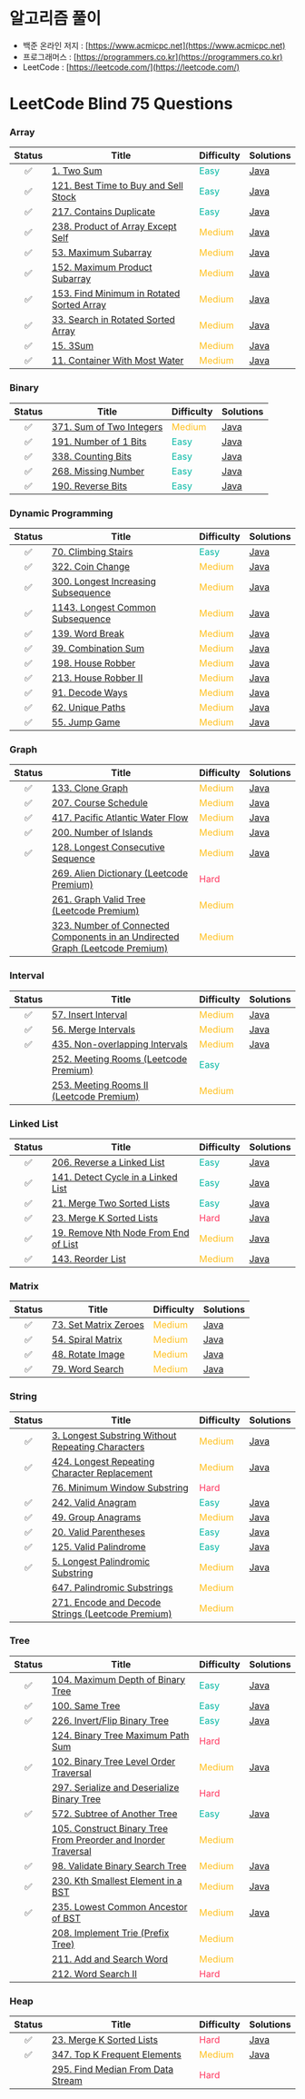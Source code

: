 # 알고리즘 풀이
* 백준 온라인 저지 : [https://www.acmicpc.net](https://www.acmicpc.net)
* 프로그래머스 : [https://programmers.co.kr](https://programmers.co.kr)
* LeetCode : [https://leetcode.com/](https://leetcode.com/)
# LeetCode Blind 75 Questions
### Array
|Status|Title|Difficulty|Solutions|
|:---:|---|---|---|
|:white_check_mark:|[1. Two Sum](https://leetcode.com/problems/two-sum/)|<span style="color:#00B8A3">Easy</span>|[Java](https://github.com/HyojunK/Algorithm-study/blob/master/LeetCode/1.%20two%20sum.java)|
|:white_check_mark:|[121. Best Time to Buy and Sell Stock](https://leetcode.com/problems/best-time-to-buy-and-sell-stock/)|<span style="color:#00B8A3">Easy</span>|[Java](https://github.com/HyojunK/Algorithm-study/blob/master/LeetCode/121.%20Best%20Time%20to%20Buy%20and%20Sell%20Stock.java)|
|:white_check_mark:|[217. Contains Duplicate](https://leetcode.com/problems/contains-duplicate/)|<span style="color:#00B8A3">Easy</span>|[Java](https://github.com/HyojunK/Algorithm-study/blob/master/LeetCode/121.%20Best%20Time%20to%20Buy%20and%20Sell%20Stock.java)|
|:white_check_mark:|[238. Product of Array Except Self](https://leetcode.com/problems/product-of-array-except-self/)|<span style="color:#FFC01E">Medium</span>|[Java](https://github.com/HyojunK/Algorithm-study/blob/master/LeetCode/238.%20Product%20of%20Array%20Except%20Self.java)|
|:white_check_mark:|[53. Maximum Subarray](https://leetcode.com/problems/maximum-subarray/)|<span style="color:#FFC01E">Medium</span>|[Java](https://github.com/HyojunK/Algorithm-study/blob/master/LeetCode/53.%20Maximum%20Subarray.java)|
|:white_check_mark:|[152. Maximum Product Subarray](https://leetcode.com/problems/maximum-product-subarray/)|<span style="color:#FFC01E">Medium</span>|[Java](https://github.com/HyojunK/Algorithm-study/blob/master/LeetCode/152.%20Maximum%20Product%20Subarray.java)|
|:white_check_mark:|[153. Find Minimum in Rotated Sorted Array](https://leetcode.com/problems/find-minimum-in-rotated-sorted-array/)|<span style="color:#FFC01E">Medium</span>|[Java](https://github.com/HyojunK/Algorithm-study/blob/master/LeetCode/2.Medium/153.%20Find%20Minimum%20in%20Rotated%20Sorted%20Array.java)|
|:white_check_mark:|[33. Search in Rotated Sorted Array](https://leetcode.com/problems/search-in-rotated-sorted-array/)|<span style="color:#FFC01E">Medium</span>|[Java](https://github.com/HyojunK/Algorithm-study/blob/master/LeetCode/2.Medium/33.%20Search%20in%20Rotated%20Sorted%20Array.java)|
|:white_check_mark:|[15. 3Sum](https://leetcode.com/problems/3sum/)|<span style="color:#FFC01E">Medium</span>|[Java](https://github.com/HyojunK/Algorithm-study/blob/master/LeetCode/2.Medium/15.%203Sum.java)|
|:white_check_mark:|[11. Container With Most Water](https://leetcode.com/problems/container-with-most-water/)|<span style="color:#FFC01E">Medium</span>|[Java](https://github.com/HyojunK/Algorithm-study/blob/master/LeetCode/2.Medium/11.%20Container%20With%20Most%20Water.java)|
### Binary
|Status|Title|Difficulty|Solutions|
|:---:|---|---|---|
|:white_check_mark:|[371. Sum of Two Integers](https://leetcode.com/problems/sum-of-two-integers/)|<span style="color:#FFC01E">Medium</span>|[Java](https://github.com/HyojunK/Algorithm-study/blob/master/LeetCode/2.Medium/371.%20Sum%20of%20Two%20Integers.java)|
|:white_check_mark:|[191. Number of 1 Bits](https://leetcode.com/problems/number-of-1-bits/)|<span style="color:#00B8A3">Easy</span>|[Java](https://github.com/HyojunK/Algorithm-study/blob/master/LeetCode/1.Easy/191.%20Number%20of%201%20Bits.java)|
|:white_check_mark:|[338. Counting Bits](https://leetcode.com/problems/counting-bits/)|<span style="color:#00B8A3">Easy</span>|[Java](https://github.com/HyojunK/Algorithm-study/blob/master/LeetCode/1.Easy/338.%20Counting%20Bits.java)|
|:white_check_mark:|[268. Missing Number](https://leetcode.com/problems/missing-number/)|<span style="color:#00B8A3">Easy</span>|[Java](https://github.com/HyojunK/Algorithm-study/blob/master/LeetCode/1.Easy/268.%20Missing%20Number.java)|
|:white_check_mark:|[190. Reverse Bits](https://leetcode.com/problems/reverse-bits/)|<span style="color:#00B8A3">Easy</span>|[Java](https://github.com/HyojunK/Algorithm-study/blob/master/LeetCode/1.Easy/190.%20Reverse%20Bits.java)|
### Dynamic Programming
|Status|Title|Difficulty|Solutions|
|:---:|---|---|---|
|:white_check_mark:|[70. Climbing Stairs](https://leetcode.com/problems/climbing-stairs/)|<span style="color:#00B8A3">Easy</span>|[Java](https://github.com/HyojunK/Algorithm-study/blob/master/LeetCode/70.%20Climbing%20Stairs.java)|
|:white_check_mark:|[322. Coin Change](https://leetcode.com/problems/coin-change/)|<span style="color:#FFC01E">Medium</span>|[Java](https://github.com/HyojunK/Algorithm-study/blob/master/LeetCode/2.Medium/322.%20Coin%20Change.java)|
|:white_check_mark:|[300. Longest Increasing Subsequence](https://leetcode.com/problems/longest-increasing-subsequence/)|<span style="color:#FFC01E">Medium</span>|[Java](https://github.com/HyojunK/Algorithm-study/blob/master/LeetCode/2.Medium/300.%20Longest%20Increasing%20Subsequence.java)|
|:white_check_mark:|[1143. Longest Common Subsequence](https://leetcode.com/problems/longest-common-subsequence/)|<span style="color:#FFC01E">Medium</span>|[Java](https://github.com/HyojunK/Algorithm-study/blob/master/LeetCode/2.Medium/1143.%20Longest%20Common%20Subsequence.java)|
|:white_check_mark:|[139. Word Break](https://leetcode.com/problems/word-break/)|<span style="color:#FFC01E">Medium</span>|[Java](https://github.com/HyojunK/Algorithm-study/blob/master/LeetCode/2.Medium/139.%20Word%20Break.java)|
|:white_check_mark:|[39. Combination Sum](https://leetcode.com/problems/combination-sum-iv/)|<span style="color:#FFC01E">Medium</span>|[Java](https://github.com/HyojunK/Algorithm-study/blob/master/LeetCode/2.Medium/377.%20Combination%20Sum%20IV.java)|
|:white_check_mark:|[198. House Robber](https://leetcode.com/problems/house-robber/)|<span style="color:#FFC01E">Medium</span>|[Java](https://github.com/HyojunK/Algorithm-study/blob/master/LeetCode/2.Medium/198.%20House%20Robber.java)|
|:white_check_mark:|[213. House Robber II](https://leetcode.com/problems/house-robber-ii/)|<span style="color:#FFC01E">Medium</span>|[Java](https://github.com/HyojunK/Algorithm-study/blob/master/LeetCode/2.Medium/213.%20House%20Robber%20II.java)
|:white_check_mark:|[91. Decode Ways](https://leetcode.com/problems/decode-ways/)|<span style="color:#FFC01E">Medium</span>|[Java](https://github.com/HyojunK/Algorithm-study/blob/master/LeetCode/2.Medium/91.%20Decode%20Ways.java)|
|:white_check_mark:|[62. Unique Paths](https://leetcode.com/problems/unique-paths/)|<span style="color:#FFC01E">Medium</span>|[Java](https://github.com/HyojunK/Algorithm-study/blob/master/LeetCode/2.Medium/62.%20Unique%20Paths.java)|
|:white_check_mark:|[55. Jump Game](https://leetcode.com/problems/jump-game/)|<span style="color:#FFC01E">Medium</span>|[Java](https://github.com/HyojunK/Algorithm-study/blob/master/LeetCode/2.Medium/55.%20Jump%20Game.java)|
### Graph
|Status|Title|Difficulty|Solutions|
|:---:|---|---|---|
|:white_check_mark:|[133. Clone Graph](https://leetcode.com/problems/clone-graph/)|<span style="color:#FFC01E">Medium</span>|[Java](https://github.com/HyojunK/Algorithm-study/blob/master/LeetCode/2.Medium/133.%20Clone%20Graph.java)|
|:white_check_mark:|[207. Course Schedule](https://leetcode.com/problems/course-schedule/)|<span style="color:#FFC01E">Medium</span>|[Java](https://github.com/HyojunK/Algorithm-study/blob/master/LeetCode/2.Medium/207.%20Course%20Schedule.java)|
|:white_check_mark:|[417. Pacific Atlantic Water Flow](https://leetcode.com/problems/pacific-atlantic-water-flow/)|<span style="color:#FFC01E">Medium</span>|[Java](https://github.com/HyojunK/Algorithm-study/blob/master/LeetCode/2.Medium/417.%20Pacific%20Atlantic%20Water%20Flow.java)|
|:white_check_mark:|[200. Number of Islands](https://leetcode.com/problems/number-of-islands/)|<span style="color:#FFC01E">Medium</span>|[Java](https://github.com/HyojunK/Algorithm-study/blob/master/LeetCode/2.Medium/200.%20Number%20of%20Islands.java)|
|:white_check_mark:|[128. Longest Consecutive Sequence](https://leetcode.com/problems/longest-consecutive-sequence/)|<span style="color:#FFC01E">Medium</span>|[Java](https://github.com/HyojunK/Algorithm-study/blob/master/LeetCode/2.Medium/128.%20Longest%20Consecutive%20Sequence.java)|
||[269. Alien Dictionary (Leetcode Premium)](https://leetcode.com/problems/alien-dictionary/)|<span style="color:#FF375F">Hard</span>||
||[261. Graph Valid Tree (Leetcode Premium)](https://leetcode.com/problems/graph-valid-tree/)|<span style="color:#FFC01E">Medium</span>||
||[323. Number of Connected Components in an Undirected Graph (Leetcode Premium)](https://leetcode.com/problems/number-of-connected-components-in-an-undirected-graph/)|<span style="color:#FFC01E">Medium</span>||
### Interval
|Status|Title|Difficulty|Solutions|
|:---:|---|---|---|
|:white_check_mark:|[57. Insert Interval](https://leetcode.com/problems/insert-interval/)|<span style="color:#FFC01E">Medium</span>|[Java](https://github.com/HyojunK/Algorithm-study/blob/master/LeetCode/2.Medium/57.%20Insert%20Interval.java)|
|:white_check_mark:|[56. Merge Intervals](https://leetcode.com/problems/merge-intervals/)|<span style="color:#FFC01E">Medium</span>|[Java](https://github.com/HyojunK/Algorithm-study/blob/master/LeetCode/2.Medium/56.%20Merge%20Intervals.java)|
|:white_check_mark:|[435. Non-overlapping Intervals](https://leetcode.com/problems/non-overlapping-intervals/)|<span style="color:#FFC01E">Medium</span>|[Java](https://github.com/HyojunK/Algorithm-study/blob/master/LeetCode/2.Medium/435.%20Non-overlapping%20Intervals.java)|
||[252. Meeting Rooms (Leetcode Premium)](https://leetcode.com/problems/meeting-rooms/)|<span style="color:#00B8A3">Easy</span>||
||[253. Meeting Rooms II (Leetcode Premium)](https://leetcode.com/problems/meeting-rooms-ii/)|<span style="color:#FFC01E">Medium</span>||
### Linked List
|Status|Title|Difficulty|Solutions|
|:---:|---|---|---|
|:white_check_mark:|[206. Reverse a Linked List](https://leetcode.com/problems/reverse-linked-list/)|<span style="color:#00B8A3">Easy</span>|[Java](https://github.com/HyojunK/Algorithm-study/blob/master/LeetCode/1.Easy/206.%20Reverse%20Linked%20List.java)|
|:white_check_mark:|[141. Detect Cycle in a Linked List](https://leetcode.com/problems/linked-list-cycle/)|<span style="color:#00B8A3">Easy</span>|[Java](https://github.com/HyojunK/Algorithm-study/blob/master/LeetCode/1.Easy/141.%20Linked%20List%20Cycle.java)|
|:white_check_mark:|[21. Merge Two Sorted Lists](https://leetcode.com/problems/merge-two-sorted-lists/)|<span style="color:#00B8A3">Easy</span>|[Java](https://github.com/HyojunK/Algorithm-study/blob/master/LeetCode/1.Easy/21.%20Merge%20Two%20Sorted%20Lists.java)|
|:white_check_mark:|[23. Merge K Sorted Lists](https://leetcode.com/problems/merge-k-sorted-lists/)|<span style="color:#FF375F">Hard</span>|[Java](https://github.com/HyojunK/Algorithm-study/blob/master/LeetCode/3.Hard/23.%20Merge%20k%20Sorted%20Lists.java)|
|:white_check_mark:|[19. Remove Nth Node From End of List](https://leetcode.com/problems/remove-nth-node-from-end-of-list/)|<span style="color:#FFC01E">Medium</span>|[Java](https://github.com/HyojunK/Algorithm-study/blob/master/LeetCode/2.Medium/19.%20Remove%20Nth%20Node%20From%20End%20of%20List.java)|
|:white_check_mark:|[143. Reorder List](https://leetcode.com/problems/reorder-list/)|<span style="color:#FFC01E">Medium</span>|[Java](https://github.com/HyojunK/Algorithm-study/blob/master/LeetCode/2.Medium/143.%20Reorder%20List.java)|
### Matrix
|Status|Title|Difficulty|Solutions|
|:---:|---|---|---|
|:white_check_mark:|[73. Set Matrix Zeroes](https://leetcode.com/problems/set-matrix-zeroes/)|<span style="color:#FFC01E">Medium</span>|[Java](https://github.com/HyojunK/Algorithm-study/blob/master/LeetCode/2.Medium/73.%20Set%20Matrix%20Zeroes.java)|
|:white_check_mark:|[54. Spiral Matrix](https://leetcode.com/problems/spiral-matrix/)|<span style="color:#FFC01E">Medium</span>|[Java](https://github.com/HyojunK/Algorithm-study/blob/master/LeetCode/2.Medium/54.%20Spiral%20Matrix.java)|
|:white_check_mark:|[48. Rotate Image](https://leetcode.com/problems/rotate-image/)|<span style="color:#FFC01E">Medium</span>|[Java](https://github.com/HyojunK/Algorithm-study/blob/master/LeetCode/2.Medium/48.%20Rotate%20Image.java)|
|:white_check_mark:|[79. Word Search](https://leetcode.com/problems/word-search/)|<span style="color:#FFC01E">Medium</span>|[Java](https://github.com/HyojunK/Algorithm-study/blob/master/LeetCode/2.Medium/79.%20Word%20Search.java)|
### String
|Status|Title|Difficulty|Solutions|
|:---:|---|---|---|
|:white_check_mark:|[3. Longest Substring Without Repeating Characters](https://leetcode.com/problems/longest-substring-without-repeating-characters/)|<span style="color:#FFC01E">Medium</span>|[Java](https://github.com/HyojunK/Algorithm-study/blob/master/LeetCode/2.Medium/3.%20Longest%20Substring%20Without%20Repeating%20Characters.java)|
|:white_check_mark:|[424. Longest Repeating Character Replacement](https://leetcode.com/problems/longest-repeating-character-replacement/)|<span style="color:#FFC01E">Medium</span>|[Java](https://github.com/HyojunK/Algorithm-study/blob/master/LeetCode/2.Medium/424.%20Longest%20Repeating%20Character%20Replacement.java)|
||[76. Minimum Window Substring](https://leetcode.com/problems/minimum-window-substring/)|<span style="color:#FF375F">Hard</span>||
|:white_check_mark:|[242. Valid Anagram](https://leetcode.com/problems/valid-anagram/)|<span style="color:#00B8A3">Easy</span>|[Java](https://github.com/HyojunK/Algorithm-study/blob/master/LeetCode/1.Easy/242.%20Valid%20Anagram.java)|
|:white_check_mark:|[49. Group Anagrams](https://leetcode.com/problems/group-anagrams/)|<span style="color:#FFC01E">Medium</span>|[Java](https://github.com/HyojunK/Algorithm-study/blob/master/LeetCode/2.Medium/49.%20Group%20Anagrams.java)|
|:white_check_mark:|[20. Valid Parentheses](https://leetcode.com/problems/valid-parentheses/)|<span style="color:#00B8A3">Easy</span>|[Java](https://github.com/HyojunK/Algorithm-study/blob/master/LeetCode/1.Easy/20.%20Valid%20Parentheses.java)|
|:white_check_mark:|[125. Valid Palindrome](https://leetcode.com/problems/valid-palindrome/)|<span style="color:#00B8A3">Easy</span>|[Java](https://github.com/HyojunK/Algorithm-study/blob/master/LeetCode/1.Easy/125.%20Valid%20Palindrome.java)|
|:white_check_mark:|[5. Longest Palindromic Substring](https://leetcode.com/problems/longest-palindromic-substring/)|<span style="color:#FFC01E">Medium</span>|[Java](https://github.com/HyojunK/Algorithm-study/blob/master/LeetCode/2.Medium/5.%20Longest%20Palindromic%20Substring.java)|
||[647. Palindromic Substrings](https://leetcode.com/problems/palindromic-substrings/)|<span style="color:#FFC01E">Medium</span>||
||[271. Encode and Decode Strings (Leetcode Premium)](https://leetcode.com/problems/encode-and-decode-strings/)|<span style="color:#FFC01E">Medium</span>||
### Tree
|Status|Title|Difficulty|Solutions|
|:---:|---|---|---|
|:white_check_mark:|[104. Maximum Depth of Binary Tree](https://leetcode.com/problems/maximum-depth-of-binary-tree/)|<span style="color:#00B8A3">Easy</span>|[Java](https://github.com/HyojunK/Algorithm-study/blob/master/LeetCode/1.Easy/104.%20Maximum%20Depth%20of%20Binary%20Tree.java)|
|:white_check_mark:|[100. Same Tree](https://leetcode.com/problems/same-tree/)|<span style="color:#00B8A3">Easy</span>|[Java](https://github.com/HyojunK/Algorithm-study/blob/master/LeetCode/1.Easy/100.%20Same%20Tree.java)|
|:white_check_mark:|[226. Invert/Flip Binary Tree](https://leetcode.com/problems/invert-binary-tree/)|<span style="color:#00B8A3">Easy</span>|[Java](https://github.com/HyojunK/Algorithm-study/blob/master/LeetCode/1.Easy/226.%20Invert%20Binary%20Tree.java)|
||[124. Binary Tree Maximum Path Sum](https://leetcode.com/problems/binary-tree-maximum-path-sum/)|<span style="color:#FF375F">Hard</span>||
|:white_check_mark:|[102. Binary Tree Level Order Traversal](https://leetcode.com/problems/binary-tree-level-order-traversal/)|<span style="color:#FFC01E">Medium</span>|[Java](https://github.com/HyojunK/Algorithm-study/blob/master/LeetCode/2.Medium/102.%20Binary%20Tree%20Level%20Order%20Traversal.java)|
||[297. Serialize and Deserialize Binary Tree](https://leetcode.com/problems/serialize-and-deserialize-binary-tree/)|<span style="color:#FF375F">Hard</span>||
|:white_check_mark:|[572. Subtree of Another Tree](https://leetcode.com/problems/subtree-of-another-tree/)|<span style="color:#00B8A3">Easy</span>|[Java](https://github.com/HyojunK/Algorithm-study/blob/master/LeetCode/1.Easy/572.%20Subtree%20of%20Another%20Tree.java)|
||[105. Construct Binary Tree From Preorder and Inorder Traversal](https://leetcode.com/problems/construct-binary-tree-from-preorder-and-inorder-traversal/)|<span style="color:#FFC01E">Medium</span>||
|:white_check_mark:|[98. Validate Binary Search Tree](https://leetcode.com/problems/validate-binary-search-tree/)|<span style="color:#FFC01E">Medium</span>|[Java](https://github.com/HyojunK/Algorithm-study/blob/master/LeetCode/2.Medium/98.%20Validate%20Binary%20Search%20Tree.java)|
|:white_check_mark:|[230. Kth Smallest Element in a BST](https://leetcode.com/problems/kth-smallest-element-in-a-bst/)|<span style="color:#FFC01E">Medium</span>|[Java](https://github.com/HyojunK/Algorithm-study/blob/master/LeetCode/2.Medium/230.%20Kth%20Smallest%20Element%20in%20a%20BST.java)|
|:white_check_mark:|[235. Lowest Common Ancestor of BST](https://leetcode.com/problems/lowest-common-ancestor-of-a-binary-search-tree/)|<span style="color:#FFC01E">Medium</span>|[Java](https://github.com/HyojunK/Algorithm-study/blob/master/LeetCode/2.Medium/235.%20Lowest%20Common%20Ancestor%20of%20a%20Binary%20Search%20Tree.java)|
||[208. Implement Trie (Prefix Tree)](https://leetcode.com/problems/implement-trie-prefix-tree/)|<span style="color:#FFC01E">Medium</span>||
||[211. Add and Search Word](https://leetcode.com/problems/add-and-search-word-data-structure-design/)|<span style="color:#FFC01E">Medium</span>||
||[212. Word Search II](https://leetcode.com/problems/word-search-ii/)|<span style="color:#FF375F">Hard</span>||
### Heap
|Status|Title|Difficulty|Solutions|
|:---:|---|---|---|
|:white_check_mark:|[23. Merge K Sorted Lists](https://leetcode.com/problems/merge-k-sorted-lists/)|<span style="color:#FF375F">Hard</span>|[Java](https://github.com/HyojunK/Algorithm-study/blob/master/LeetCode/3.Hard/23.%20Merge%20k%20Sorted%20Lists.java)|
|:white_check_mark:|[347. Top K Frequent Elements](https://leetcode.com/problems/top-k-frequent-elements/)|<span style="color:#FFC01E">Medium</span>|[Java](https://github.com/HyojunK/Algorithm-study/blob/master/LeetCode/2.Medium/347.%20Top%20K%20Frequent%20Elements.java)|
||[295. Find Median From Data Stream](https://leetcode.com/problems/find-median-from-data-stream/)|<span style="color:#FF375F">Hard</span>||
